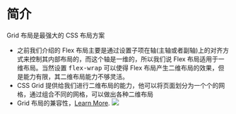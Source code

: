 # 简介

Grid 布局是最强大的 CSS 布局方案

<v-clicks>

- 之前我们介绍的 Flex 布局主要是通过设置子项在轴(主轴或者副轴)上的对齐方式来控制其内部布局的，而这个轴是一维的，所以我们说 Flex 布局适用于一维布局。当然设置 <kbd>flex-wrap</kbd> 可以使得 Flex 布局产生二维布局的效果，但是能力有限，其二维布局能力不够灵活。
- CSS Grid 提供给我们进行二维布局的能力，他可以将页面划分为一个个的网格，通过组合不同的网格，可以做出各种二维布局
- Grid 布局的兼容性，[Learn More](https://caniuse.com/?search=grid).
  <img src="https://cdn.jsdelivr.net/gh/LastKnightCoder/ImgHosting3@master/caniuse-grid.7fy52aimvf40.png">

</v-clicks>
